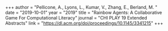 +++
author = "Pellicone, A., Lyons, L., Kumar, V., Zhang, E., Berland, M. "
date = "2019-10-01"
year = "2019"
title = "Rainbow Agents: A Collaborative Game For Computational Literacy"
journal = "CHI PLAY 19 Extended Abstracts"
link = "https://dl.acm.org/doi/proceedings/10.1145/3341215"
+++
